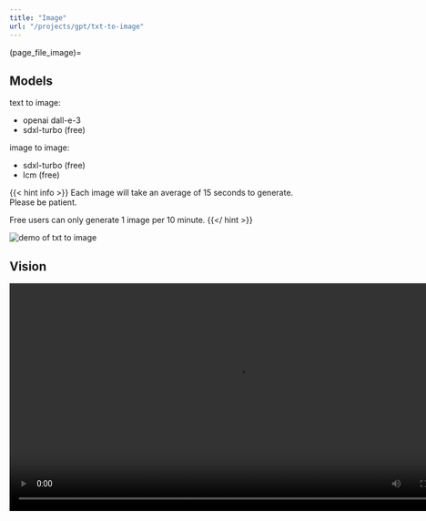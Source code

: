 ```yaml
---
title: "Image"
url: "/projects/gpt/txt-to-image"
---
```


(page_file_image)=

## Models

text to image:

- openai dall-e-3
- sdxl-turbo (free)

image to image:

- sdxl-turbo (free)
- lcm (free)

{{< hint info >}}
Each image will take an average of 15 seconds to generate. Please be patient.

Free users can only generate 1 image per 10 minute.
{{</ hint >}}

![demo of txt to image](https://s3.laisky.com/uploads/2023/09/txt2img.jpeg)

## Vision

<video id="my-video" class="video-js" controls preload="auto" width="800" height="auto" data-setup="{}">
    <source src="https://s3.laisky.com/uploads/2023/11/dalle-and-vision.mp4" type="video/mp4" />
    <p class="vjs-no-js">Don't see the video? <a href="https://s3.laisky.com/uploads/2023/11/dalle-and-vision.mp4">Click here to watch it</a></p>
</video>
